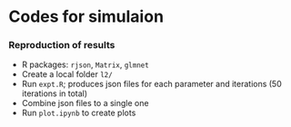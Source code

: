 # Codes for simulaion


### Reproduction of results

- R packages: `rjson`, `Matrix`, `glmnet`
- Create a local folder `l2/`
- Run `expt.R`; produces json files for each parameter and iterations (50 iterations in total)
- Combine json files to a single one
- Run `plot.ipynb` to create plots